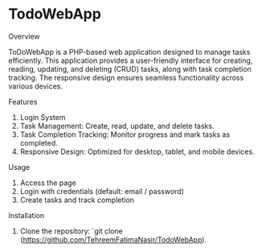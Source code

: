 # TodoWebApp



Overview

ToDoWebApp is a PHP-based web application designed to manage tasks efficiently. This application provides a user-friendly interface for creating, reading, updating, and deleting (CRUD) tasks, along with task completion tracking. The responsive design ensures seamless functionality across various devices.

Features

1. Login System
2. Task Management: Create, read, update, and delete tasks.
3. Task Completion Tracking: Monitor progress and mark tasks as completed.
4. Responsive Design: Optimized for desktop, tablet, and mobile devices.

Usage

1. Access the page
2. Login with credentials (default: email / password)
3. Create tasks and track completion


Installation

1. Clone the repository: `git clone (https://github.com/TehreemFatimaNasir/TodoWebApp).
